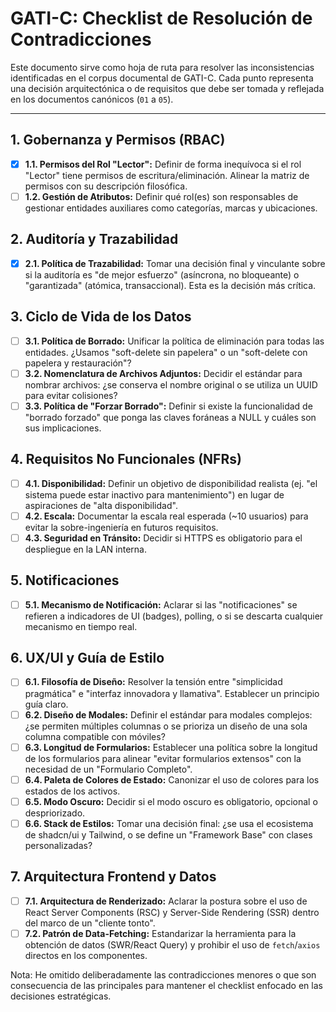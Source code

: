 # GATI-C: Checklist de Resolución de Contradicciones

Este documento sirve como hoja de ruta para resolver las inconsistencias identificadas en el corpus documental de GATI-C. Cada punto representa una decisión arquitectónica o de requisitos que debe ser tomada y reflejada en los documentos canónicos (`01` a `05`).

---

## 1. Gobernanza y Permisos (RBAC)

- [x] **1.1. Permisos del Rol "Lector":** Definir de forma inequívoca si el rol "Lector" tiene permisos de escritura/eliminación. Alinear la matriz de permisos con su descripción filosófica.
- [ ] **1.2. Gestión de Atributos:** Definir qué rol(es) son responsables de gestionar entidades auxiliares como categorías, marcas y ubicaciones.

## 2. Auditoría y Trazabilidad

- [x] **2.1. Política de Trazabilidad:** Tomar una decisión final y vinculante sobre si la auditoría es "de mejor esfuerzo" (asíncrona, no bloqueante) o "garantizada" (atómica, transaccional). Esta es la decisión más crítica.

## 3. Ciclo de Vida de los Datos

- [ ] **3.1. Política de Borrado:** Unificar la política de eliminación para todas las entidades. ¿Usamos "soft-delete sin papelera" o un "soft-delete con papelera y restauración"?
- [ ] **3.2. Nomenclatura de Archivos Adjuntos:** Decidir el estándar para nombrar archivos: ¿se conserva el nombre original o se utiliza un UUID para evitar colisiones?
- [ ] **3.3. Política de "Forzar Borrado":** Definir si existe la funcionalidad de "borrado forzado" que ponga las claves foráneas a NULL y cuáles son sus implicaciones.

## 4. Requisitos No Funcionales (NFRs)

- [ ] **4.1. Disponibilidad:** Definir un objetivo de disponibilidad realista (ej. "el sistema puede estar inactivo para mantenimiento") en lugar de aspiraciones de "alta disponibilidad".
- [ ] **4.2. Escala:** Documentar la escala real esperada (~10 usuarios) para evitar la sobre-ingeniería en futuros requisitos.
- [ ] **4.3. Seguridad en Tránsito:** Decidir si HTTPS es obligatorio para el despliegue en la LAN interna.

## 5. Notificaciones

- [ ] **5.1. Mecanismo de Notificación:** Aclarar si las "notificaciones" se refieren a indicadores de UI (badges), polling, o si se descarta cualquier mecanismo en tiempo real.

## 6. UX/UI y Guía de Estilo

- [ ] **6.1. Filosofía de Diseño:** Resolver la tensión entre "simplicidad pragmática" e "interfaz innovadora y llamativa". Establecer un principio guía claro.
- [ ] **6.2. Diseño de Modales:** Definir el estándar para modales complejos: ¿se permiten múltiples columnas o se prioriza un diseño de una sola columna compatible con móviles?
- [ ] **6.3. Longitud de Formularios:** Establecer una política sobre la longitud de los formularios para alinear "evitar formularios extensos" con la necesidad de un "Formulario Completo".
- [ ] **6.4. Paleta de Colores de Estado:** Canonizar el uso de colores para los estados de los activos.
- [ ] **6.5. Modo Oscuro:** Decidir si el modo oscuro es obligatorio, opcional o despriorizado.
- [ ] **6.6. Stack de Estilos:** Tomar una decisión final: ¿se usa el ecosistema de shadcn/ui y Tailwind, o se define un "Framework Base" con clases personalizadas?

## 7. Arquitectura Frontend y Datos

- [ ] **7.1. Arquitectura de Renderizado:** Aclarar la postura sobre el uso de React Server Components (RSC) y Server-Side Rendering (SSR) dentro del marco de un "cliente tonto".
- [ ] **7.2. Patrón de Data-Fetching:** Estandarizar la herramienta para la obtención de datos (SWR/React Query) y prohibir el uso de `fetch`/`axios` directos en los componentes.

Nota: He omitido deliberadamente las contradicciones menores o que son consecuencia de las principales para mantener el checklist enfocado en las decisiones estratégicas.